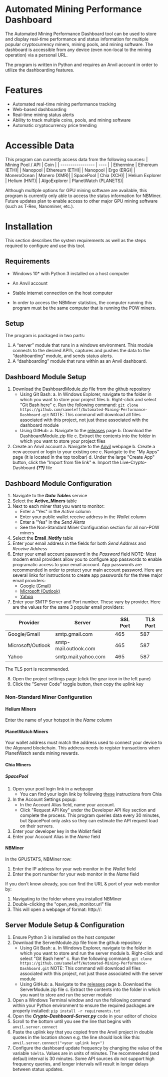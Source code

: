 # Automated Mining Performance Dashboard
The Automated Mining Performance Dashboard tool can be used to store and display real-time performance and status information for multiple popular cryptocurrency miners, mining pools, and mining software. The dashboard is accessible from any device (even non-local to the mining operation) via a personal URL.

The program is written in Python and requires an Anvil account in order to utilize the dashboarding features.

# Features
*	Automated real-time mining performance tracking
*	Web-based dashboarding
*	Real-time mining status alerts
*	Ability to track multiple coins, pools, and mining software
*	Automatic cryptocurrency price trending

# Accessible Data
This program can currently access data from the following sources:
| Mining Pool / API | Coin |
| ----------------- | ---- |
| Ethermine	| Ethereum (ETH)|
| Nanopool	| Ethereum (ETH)|
|	Nanopool	| Ergo (ERG)|
| MoneroOcean	| Monero (XMR)|
| SpacePool	| Chia (XCH)|
| Helium Explorer	| Helium (HNT)|
| AlgoExplorer	| PlanetWatch (PLANETS)|

Although multiple options for GPU mining software are available, this program is currently only able to access the status information for NBMiner. Future updates plan to enable access to other major GPU mining software (such as T-Rex, Nanominer, etc.).

# Installation
This section describes the system requirements as well as the steps required to configure and use this tool.

## Requirements
* Windows 10* with Python 3 installed on a host computer
* An Anvil account
* Stable internet connection on the host computer

* In order to access the NBMiner statistics, the computer running this program must be the same computer that is running the POW miners.

## Setup
The program is packaged in two parts:
1. A “server” module that runs in a windows environment. This module connects to the desired API’s, captures and pushes the data to the “dashboarding” module, and sends status alerts.
2. A “dashboarding” module that runs within as an Anvil dashboard.

## Dashboard Module Setup
1. Download the DashboardModule.zip file from the github repository
   - Using Git Bash:
     a. In Windows Explorer, navigate to the folder in which you want to store your project files
     b. Right-click and select "Git Bash here"
     c. Run the following command: `git clone https://github.com/sameleff/Automated-Mining-Performance-Dashboard.git`
        NOTE: This command will download all files associated with this project, not just those associated with the dashboard module
   - Using GitHub:
     a. Navigate to the [releases](https://github.com/sameleff/Automated-Mining-Performance-Dashboard/releases) page
     b. Download the DashboardModule.zip file
     c. Extract the contents into the folder in which you want to store your project files
2. Create an Anvil account
   a. Navigate to the [Anvil](https://anvil.works/login) webpage
   b. Create a new account or login to your existing one
   c. Navigate to the "My Apps" page (it is located in the top toolbar)
   d. Under the large "Create App" button, click the "Import from file link"
   e. Import the Live-Crypto-Dashboard ***(??)*** file

## Dashboard Module Configuration
1. Navigate to the ***Data Tables*** service
2. Select the **Active_Miners** table
3. Next to each miner that you want to monitor:
   - Enter a "Yes" in the *Active* column
   - Enter your public wallet receive address in the *Wallet* column
   - Enter a "Yes" in the *Send Alerts*
   - See the Non-Standard Miner Configuration section for all non-POW miners
4. Select the **Email_Notify** table
5. Enter your email address in the fields for both *Send Address* and *Receive Address*
6. Enter your email account password in the *Password* field
NOTE: Most modern email providers allow you to configure app passwords to enable programatic access to your email account. App passwords are recommended in order to protect your main account password.
   Here are several links for instructions to create app passwords for the three major email providers:
   - [Google (Gmail)](https://support.google.com/accounts/answer/185833?hl=en)
   - [Microsoft (Outlook)](https://support.microsoft.com/en-us/account-billing/manage-app-passwords-for-two-step-verification-d6dc8c6d-4bf7-4851-ad95-6d07799387e9)
   - [Yahoo](https://my.help.yahoo.com/kb/account/generate-third-party-passwords-sln15241.html)
7. Enter your SMTP Server and Port number. These vary by provider. Here are the values for the same 3 popular email providers:

| Provider| Server | SSL Port | TLS Port |
| ------- | ------ | -------- | -------- |
| Google/Gmail | smtp.gmail.com | 465 | 587 |
| Microsoft/Outlook | smtp-mail.outlook.com | 465 | 587|
| Yahoo | smtp.mail.yahoo.com | 465 | 587 |

The TLS port is recommended.

8. Open the project settings page (click the gear icon in the left pane)
9. Click the "Server Code" toggle button, then copy the uplink key

### Non-Standard Miner Configuration
#### Helium Miners
Enter the name of your hotspot in the *Name* column

#### PlanetWatch Miners
Your wallet address must match the address used to connect your device to the Algorand blockchain. This address needs to register transactions when PlanetWatch sends mining rewards.

#### Chia Miners
##### SpacePool
1. Open your pool login link in a webpage
   - You can find your login link by following [these](https://github.com/Chia-Network/chia-blockchain/wiki/Pooling-User-Guide) instructions from Chia
2. In the Account Settings popup:
   - In the Account Alias field, name your account.
   - Click "Request API Key" under the Developer API Key section and complete the process. This program queries data every 30 minutes, but SpacePool only asks so they can estimate the API request load on their servers.
3. Enter your developer key in the *Wallet* field
4. Enter your Account Alias in the *Name* field

#### NBMiner
In the GPUSTATS, NBMiner row:
1. Enter the IP address for your web monitor in the *Wallet* field
2. Enter the port number for your web monitor in the *Name* field

If you don't know already, you can find the URL & port of your web monitor by:
1. Navigating to the folder where you installed NBMiner
2. Double-clicking the "open_web_monitor.url" file
3. This will open a webpage of format: http://<your IP>:<your port>

## Server Module Setup & Configuration
1. Ensure Python 3 is installed on the host computer
2. Download the ServerModule.zip file from the github repository
   - Using Git Bash:
      a. In Windows Explorer, navigate to the folder in which you want to store and run the server module
      b. Right-click and select "Git Bash here"
      c. Run the following command: `git clone https://github.com/sameleff/Automated-Mining-Performance-Dashboard.git`
        NOTE: This command will download all files associated with this project, not just those associated with the server module
   - Using GitHub:
     a. Navigate to the [releases](https://github.com/sameleff/Automated-Mining-Performance-Dashboard/releases) page
     b. Download the ServerModule.zip file
     c. Extract the contents into the folder in which you want to store and run the server module
3. Open a Windows Terminal window and run the following command within your Python environment to ensure the required packages are properly installed: `pip install -r requirements.txt`
4. Open the ***Crypto-Dashboard-Server.py*** code in your editor of choice
5. Scroll to the bottom until you see the line that begins with `anvil.server.connect`
6. Paste the uplink key that you copied from the Anvil project in double quotes in the location shown
   e.g. the line should look like this: `anvil.server.connect("<your uplink key>")`
7. Configure the dashboard update frequency by changing the value of the variable `tdelta`. Values are in units of minutes. The recommended (and defaul) interval is 30 minutes. Some API sources do not support high frequency queries, and longer intervals will result in longer delays between status updates. 

